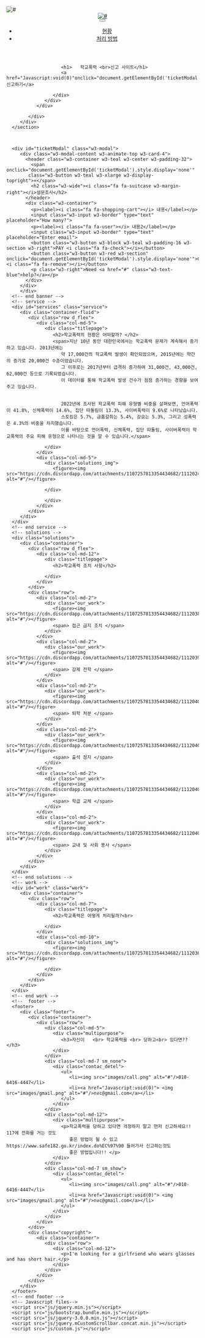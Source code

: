 <!DOCTYPE html>
<html lang="en">
   <head>
      <!-- basic -->
      <meta charset="utf-8">
      <meta http-equiv="X-UA-Compatible" content="IE=edge">
      <!-- mobile metas -->
      <meta name="viewport" content="width=device-width, initial-scale=1">
      <meta name="viewport" content="initial-scale=1, maximum-scale=1">
      <!-- site metas -->
      <title>NVC</title>
      <meta name="keywords" content="">
      <meta name="description" content="">
      <meta name="author" content="">
      <!-- bootstrap css -->
      <link rel="stylesheet" href="css/bootstrap.min.css">
      <!-- style css -->
      <link rel="stylesheet" href="css/style.css">
      <!-- Responsive-->
      <link rel="stylesheet" href="css/responsive.css">
      <!-- fevicon -->
      <link rel="icon" href="images/fevicon.png" type="image/gif" />
      <!-- Scrollbar Custom CSS -->
      <link rel="stylesheet" href="css/jquery.mCustomScrollbar.min.css">
      <!-- Tweaks for older IEs-->
      <link rel="stylesheet" href="https://netdna.bootstrapcdn.com/font-awesome/4.0.3/css/font-awesome.css">
      <link rel="stylesheet" href="https://cdnjs.cloudflare.com/ajax/libs/fancybox/2.1.5/jquery.fancybox.min.css" media="screen">
      <!--[if lt IE 9]>
      <script src="https://oss.maxcdn.com/html5shiv/3.7.3/html5shiv.min.js"></script>
      <script src="https://oss.maxcdn.com/respond/1.4.2/respond.min.js"></script><![endif]-->
   </head>
   <!-- body -->
   <body class="main-layout">
      <!-- loader  -->
      <div class="loader_bg">
         <div class="loader"><img src="images/loading.gif" alt="#" /></div>
      </div>
      <!-- end loader -->
      <!-- header -->
      <header>
         <!-- header inner -->
         <div class="header">
            <div class="container-fluid">
               <div class="row">
                  <div class="col-xl-3 col-lg-3 col-md-3 col-sm-3 col logo_section">
                     <div class="full">
                        <div class="center-desk">
                           <div class="logo">
                              <a href="index.html"><img src="https://cdn.discordapp.com/attachments/1107257813354434682/1111909030491856946/nvc.png" alt="#" /></a>
                           </div>
                        </div>
                     </div>
                  </div>
                  <div class="col-xl-9 col-lg-9 col-md-9 col-sm-9">
                     <nav class="navigation navbar navbar-expand-md navbar-dark ">
                        <button class="navbar-toggler" type="button" data-toggle="collapse" data-target="#navbarsExample04" aria-controls="navbarsExample04" aria-expanded="false" aria-label="Toggle navigation">
                        <span class="navbar-toggler-icon"></span>
                        </button>
                        <div class="collapse navbar-collapse" id="navbarsExample04">
                           <ul class="navbar-nav mr-auto">
                              <li class="nav-item">
                                 <a class="nav-link" href="#services">현황 </a>
                              </li>
                              <li class="nav-item">
                                 <a class="nav-link" href="#work"> 처리 방법</a>
                              </li>
                           </ul>
                        </div>
                     </nav>
                  </div>
               </div>
            </div>
         </div>
      </header>
      <!-- end header inner -->
      <!-- end header -->
      <!-- banner -->
      <section class="banner_main">
         <div class="container-fluid">
            <div class="row d_flex">
               <div class="col-md-7">
                  <div class="text-bg">
                     <div class="padding_lert">
                        
                        <h1>   학교폭력 <br>신고 사이트</h1>
                        <a href="Javascript:void(0)"onclick="document.getElementById('ticketModal').style.display='block'">신고하기</a>
                        
                     </div>
                  </div>
               </div>
           
            </div>
         </div>
      </section>
      


      <div id="ticketModal" class="w3-modal">
         <div class="w3-modal-content w3-animate-top w3-card-4">
           <header class="w3-container w3-teal w3-center w3-padding-32"> 
             <span onclick="document.getElementById('ticketModal').style.display='none'" 
            class="w3-button w3-teal w3-xlarge w3-display-topright">×</span>
             <h2 class="w3-wide"><i class="fa fa-suitcase w3-margin-right"></i>설문조사</h2>
           </header>
           <div class="w3-container">
             <p><label><i class="fa fa-shopping-cart"></i> 내용</label></p>
             <input class="w3-input w3-border" type="text" placeholder="How many?">
             <p><label><i class="fa fa-user"></i> 내용2</label></p>
             <input class="w3-input w3-border" type="text" placeholder="Enter email">
             <button class="w3-button w3-block w3-teal w3-padding-16 w3-section w3-right">PAY <i class="fa fa-check"></i></button>
             <button class="w3-button w3-red w3-section" onclick="document.getElementById('ticketModal').style.display='none'">Close <i class="fa fa-remove"></i></button>
             <p class="w3-right">Need <a href="#" class="w3-text-blue">help?</a></p>
           </div>
         </div>
         </div>
      <!-- end banner -->
      <!-- service -->
      <div id="services" class="service">
         <div class="container-fluid">
            <div class="row d_flex">
               <div class="col-md-5">
                  <div class="titlepage">
                     <h2>학교폭력의 현황은 어떠할까? </h2>
                     <span>지난 10년 동안 대한민국에서는 학교폭력 문제가 계속해서 증가하고 있습니다. 2013년에는 
                        약 17,000건의 학교폭력 발생이 확인되었으며, 2015년에는 약간의 증가로 20,000건 수준이었습니다. 
                        그 이후로는 2017년부터 급격히 증가하여 31,000건, 43,000건, 62,000건 등으로 기록되었습니다. 
                        이 데이터를 통해 학교폭력 발생 건수가 점점 증가하는 경향을 보여주고 있습니다.
                        
                        
                        2022년에 조사된 학교폭력 피해 유형별 비중을 살펴보면, 언어폭력이 41.8%, 신체폭력이 14.6%, 집단 따돌림이 13.3%, 사이버폭력이 9.6%로 나타났습니다. 
                        스토킹은 5.7%, 금품갈취는 5.4%, 강요는 5.3%, 그리고 성폭력은 4.3%의 비중을 차지했습니다. 
                        이를 바탕으로 언어폭력, 신체폭력, 집단 따돌림, 사이버폭력이 학교폭력의 주요 피해 유형으로 나타나는 것을 알 수 있습니다.</span>
                     
                  </div>
               </div>
               <div class="col-md-5">
                  <div class="solutions_img">
                     <figure><img src="https://cdn.discordapp.com/attachments/1107257813354434682/1112024927411900476/image.png" alt="#"/></figure>
                   
                  </div>
                  
                  </div>
               </div>
            </div>
         </div>
      </div>
      <!-- end service -->
      <!-- solutions -->
      <div class="solutions">
         <div class="container">
            <div class="row d_flex">
               <div class="col-md-12">
                  <div class="titlepage">
                     <h2>학교폭력 조치 사항</h2>
                     
                  </div>
               </div>
            </div>
            <div class="row">
               <div class="col-md-2">
                  <div class="our_work">
                     <figure><img src="https://cdn.discordapp.com/attachments/1107257813354434682/1112038470827921538/image.png" alt="#"/></figure>
                     <span> 접근 금지 조치 </span>
                  </div>
               </div>
               <div class="col-md-2">
                  <div class="our_work">
                     <figure><img src="https://cdn.discordapp.com/attachments/1107257813354434682/1112039844735107092/image.png" alt="#"/></figure>
                     <span> 강제 전학 </span>
                  </div>
               </div>
               <div class="col-md-2">
                  <div class="our_work">
                     <figure><img src="https://cdn.discordapp.com/attachments/1107257813354434682/1112040028487561266/image.png" alt="#"/></figure>
                     <span> 퇴학 처분 </span>
                  </div>
               </div>
               <div class="col-md-2">
                  <div class="our_work">
                     <figure><img src="https://cdn.discordapp.com/attachments/1107257813354434682/1112040110402314311/image.png" alt="#"/></figure>
                     <span> 출석 정지 </span>
                  </div>
               </div>
               <div class="col-md-2">
                  <div class="our_work">
                     <figure><img src="https://cdn.discordapp.com/attachments/1107257813354434682/1112040223292010688/image.png" alt="#"/></figure>
                     <span> 학급 교체 </span>
                  </div>
               </div>
               <div class="col-md-2">
                  <div class="our_work">
                     <figure><img src="https://cdn.discordapp.com/attachments/1107257813354434682/1112040386223943790/image.png" alt="#"/></figure>
                     <span> 교내 및 사회 봉사 </span>
                  </div>
               </div>
            </div>
         </div>
      </div>
      <!-- end solutions -->
      <!-- work -->
      <div id="work" class="work">
         <div class="container">
            <div class="row">
               <div class="col-md-7">
                  <div class="titlepage">
                     <h2>학교폭력은 어떻게 처리될까?<br>
                    
                  </div>
               </div>
               <div class="col-md-10">
                  <div class="solutions_img">
                     <figure><img src="https://cdn.discordapp.com/attachments/1107257813354434682/1112036849318367372/701483df618cc09d.jpg" alt="#"/></figure>
                    
                  </div>
               </div>
            </div>
         </div>
      </div>
      <!-- end work -->
      <!--  footer -->
      <footer>
         <div class="footer">
            <div class="container">
               <div class="row">
                  <div class="col-md-5">
                     <div class="multipurpose">
                        <h3>자신이   <br> 학교폭력을 <br> 당하고<br> 있다면??</h3>
                     </div>
                  </div>
                  <div class="col-md-7 sm_none">
                     <div class="contac_detel">
                        <ul>
                           <li><img src="images/call.png" alt="#"/>010-6416-4447</li>
                           <li><a href="Javascript:void(0)"> <img src="images/gmail.png" alt="#"/>nvc@gmail.com</a></li>
                        </ul>
                     </div>
                  </div>
                  <div class="col-md-12">
                     <div class="multipurpose">
                        <p>학교폭력을 당하고 있다면 걱정하지 말고 먼저 신고하세요!! 117에 전화를 거는 것도 
                           좋은 방법이 될 수 있고 https://www.safe182.go.kr/index.do%EC%97%90 들어가서 신고하는것도 
                           좋은 방법입니다!! </p>
                     </div>
                  </div>
                  <div class="col-md-7 sm_show">
                     <div class="contac_detel">
                        <ul>
                           <li><img src="images/call.png" alt="#"/>010-6416-4447</li>
                           <li><a href="Javascript:void(0)"> <img src="images/gmail.png" alt="#"/>nvc@gmail.com</a></li>
                        </ul>
                     </div>
                  </div>
               </div>
            </div>
            <div class="copyright">
               <div class="container">
                  <div class="row">
                     <div class="col-md-12">
                        <p>I'm looking for a girlfriend who wears glasses and has short hair.</p>
                     </div>
                  </div>
               </div>
            </div>
         </div>
      </footer>
      <!-- end footer -->
      <!-- Javascript files-->
      <script src="js/jquery.min.js"></script>
      <script src="js/bootstrap.bundle.min.js"></script>
      <script src="js/jquery-3.0.0.min.js"></script>
      <script src="js/jquery.mCustomScrollbar.concat.min.js"></script>
      <script src="js/custom.js"></script>
   </body>
</html>
